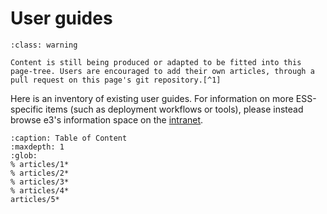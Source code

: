 # User guides

```{admonition} Under Construction
:class: warning

Content is still being produced or adapted to be fitted into this page-tree. Users are encouraged to add their own articles, through a pull request on this page's git repository.[^1]
```

Here is an inventory of existing user guides. For information on more ESS-specific items (such as deployment workflows or tools), please instead browse e3's information space on the [intranet](https://confluence.esss.lu.se/display/E3).

 ```{toctree}
 :caption: Table of Content
 :maxdepth: 1
 :glob:
% articles/1*
% articles/2*
% articles/3*
% articles/4*
articles/5*
 ```


[^1]: See also (CONTRIBUTING.MD)[https://gitlab.esss.lu.se/e3/e3.pages.esss.lu.se/-/blob/master/CONTRIBUTING.md].
